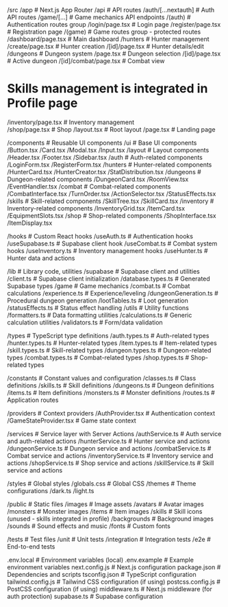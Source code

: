 /src
/app # Next.js App Router
/api # API routes
/auth/[...nextauth] # Auth API routes
/game/[...] # Game mechanics API endpoints
/(auth) # Authentication routes group
/login/page.tsx # Login page
/register/page.tsx # Registration page
/(game) # Game routes group - protected routes
/dashboard/page.tsx # Main dashboard
/hunters # Hunter management
/create/page.tsx # Hunter creation
/[id]/page.tsx # Hunter details/edit
/dungeons # Dungeon system
/page.tsx # Dungeon selection
/[id]/page.tsx # Active dungeon
/[id]/combat/page.tsx # Combat view

# Skills management is integrated in Profile page

/inventory/page.tsx # Inventory management  
 /shop/page.tsx # Shop
/layout.tsx # Root layout
/page.tsx # Landing page

/components # Reusable UI components
/ui # Base UI components
/Button.tsx
/Card.tsx
/Modal.tsx
/Input.tsx
/layout # Layout components
/Header.tsx
/Footer.tsx
/Sidebar.tsx
/auth # Auth-related components
/LoginForm.tsx
/RegisterForm.tsx
/hunters # Hunter-related components
/HunterCard.tsx
/HunterCreator.tsx
/StatDistribution.tsx
/dungeons # Dungeon-related components
/DungeonCard.tsx
/RoomView.tsx
/EventHandler.tsx
/combat # Combat-related components
/CombatInterface.tsx
/TurnOrder.tsx
/ActionSelector.tsx
/StatusEffects.tsx
/skills # Skill-related components
/SkillTree.tsx
/SkillCard.tsx
/inventory # Inventory-related components
/InventoryGrid.tsx
/ItemCard.tsx
/EquipmentSlots.tsx
/shop # Shop-related components
/ShopInterface.tsx
/ItemDisplay.tsx

/hooks # Custom React hooks
/useAuth.ts # Authentication hooks
/useSupabase.ts # Supabase client hook
/useCombat.ts # Combat system hooks
/useInventory.ts # Inventory management hooks
/useHunter.ts # Hunter data and actions

/lib # Library code, utilities
/supabase # Supabase client and utilities
/client.ts # Supabase client initialization
/database.types.ts # Generated Supabase types
/game # Game mechanics
/combat.ts # Combat calculations
/experience.ts # Experience/leveling
/dungeonGeneration.ts # Procedural dungeon generation
/lootTables.ts # Loot generation
/statusEffects.ts # Status effect handling
/utils # Utility functions
/formatters.ts # Data formatting utilities
/calculations.ts # Generic calculation utilities
/validators.ts # Form/data validation

/types # TypeScript type definitions
/auth.types.ts # Auth-related types
/hunter.types.ts # Hunter-related types
/item.types.ts # Item-related types
/skill.types.ts # Skill-related types
/dungeon.types.ts # Dungeon-related types
/combat.types.ts # Combat-related types
/shop.types.ts # Shop-related types

/constants # Constant values and configuration
/classes.ts # Class definitions
/skills.ts # Skill definitions
/dungeons.ts # Dungeon definitions
/items.ts # Item definitions
/monsters.ts # Monster definitions
/routes.ts # Application routes

/providers # Context providers
/AuthProvider.tsx # Authentication context
/GameStateProvider.tsx # Game state context

/services # Service layer with Server Actions
/authService.ts # Auth service and auth-related actions
/hunterService.ts # Hunter service and actions
/dungeonService.ts # Dungeon service and actions
/combatService.ts # Combat service and actions
/inventoryService.ts # Inventory service and actions
/shopService.ts # Shop service and actions
/skillService.ts # Skill service and actions

/styles # Global styles
/globals.css # Global CSS
/themes # Theme configurations
/dark.ts
/light.ts

/public # Static files
/images # Image assets
/avatars # Avatar images
/monsters # Monster images
/items # Item images
/skills # Skill icons (unused - skills integrated in profile)
/backgrounds # Background images
/sounds # Sound effects and music
/fonts # Custom fonts

/tests # Test files
/unit # Unit tests
/integration # Integration tests
/e2e # End-to-end tests

.env.local # Environment variables (local)
.env.example # Example environment variables
next.config.js # Next.js configuration
package.json # Dependencies and scripts
tsconfig.json # TypeScript configuration
tailwind.config.js # Tailwind CSS configuration (if using)
postcss.config.js # PostCSS configuration (if using)
middleware.ts # Next.js middleware (for auth protection)
supabase.ts # Supabase configuration
